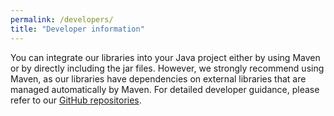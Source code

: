 ```yaml
---
permalink: /developers/
title: "Developer information"
---
```


You can integrate our libraries into your Java project either by using Maven 
or by directly including the jar files. 
However, we strongly recommend using Maven, 
as our libraries have dependencies on external libraries that are managed automatically by Maven. 
For detailed developer guidance, please refer to our
[GitHub repositories](https://github.com/sirius-ms).